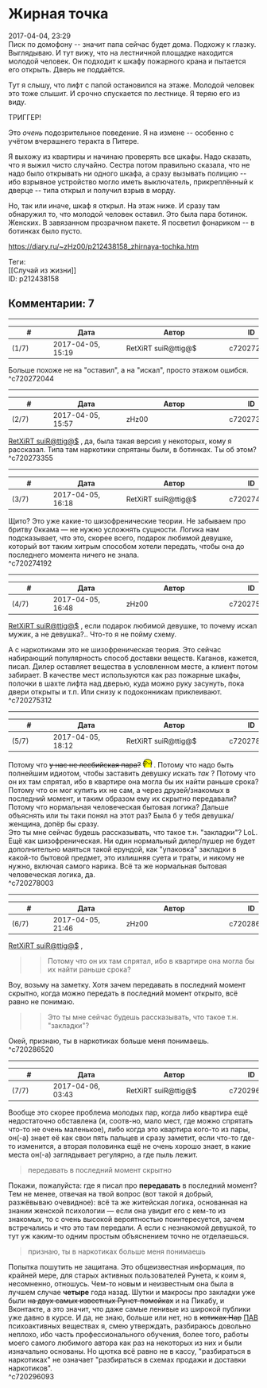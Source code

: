 Жирная точка
============

  
2017-04-04, 23:29  
 Писк по домофону -- значит папа сейчас будет дома. Подхожу к глазку. Выглядываю. И тут вижу, что на лестничной площадке находится молодой человек. Он подходит к шкафу пожарного крана и пытается его открыть. Дверь не поддаётся.   
   
 Тут я слышу, что лифт с папой остановился на этаже. Молодой человек это тоже слышит. И срочно спускается по лестнице. Я теряю его из виду.   
   
 ТРИГГЕР!   
   
 Это  *очень*  подозрительное поведение. Я на измене -- особенно с учётом вчерашнего теракта в Питере.   
   
 Я выхожу из квартиры и начинаю проверять все шкафы. Надо сказать, что я выжил чисто случайно. Сестра потом правильно сказала, что не надо было открывать ни одного шкафа, а сразу вызывать полицию -- ибо взрывное устройство могло иметь выключатель, прикреплённый к дверце -- типа открыл и получил взрыв в морду.   
   
 Но, так или иначе, шкаф я открыл. На этаж ниже. И сразу там обнаружил то, что молодой человек оставил. Это была пара ботинок. Женских. В завязанном прозрачном пакете. Я посветил фонариком -- в ботинках было пусто.   
  
<https://diary.ru/~zHz00/p212438158_zhirnaya-tochka.htm>  
  
Теги:  
[[Случай из жизни]]  
ID: p212438158  


Комментарии: 7
--------------

  


---



|         #         |              Дата              |                     Автор                     |           ID           |
| --- | --- | --- | --- |
| (1/7) | 2017-04-05, 15:19 | RetXiRT suiR@ttig@$ | c720272044 |

  
  Больше похоже не на "оставил", а на "искал", просто этажом ошибся.    
 ^c720272044

---



|         #         |              Дата              |                     Автор                     |           ID           |
| --- | --- | --- | --- |
| (2/7) | 2017-04-05, 15:57 | zHz00 | c720273355 |

  
  [RetXiRT suiR@ttig@$](http://Hellspawn.diary.ru "Горчичник")  , да, была такая версия у некоторых, кому я рассказал. Типа там наркотики спрятаны были, в ботинках. Ты об этом?   
 ^c720273355

---



|         #         |              Дата              |                     Автор                     |           ID           |
| --- | --- | --- | --- |
| (3/7) | 2017-04-05, 16:18 | RetXiRT suiR@ttig@$ | c720274192 |

  
  Щито? Это уже какие-то шизофренические теории. Не забываем про бритву 0ккама — не нужно усложнять сущности. Логика нам подсказывает, что это, скорее всего, подарок любимой девушке, который вот таким хитрым способом хотели передать, чтобы она до последнего момента ничего не знала.    
 ^c720274192

---



|         #         |              Дата              |                     Автор                     |           ID           |
| --- | --- | --- | --- |
| (4/7) | 2017-04-05, 16:48 | zHz00 | c720275312 |

  
  [RetXiRT suiR@ttig@$](http://Hellspawn.diary.ru "Горчичник")  , если подарок любимой девушке, то почему искал мужик, а не девушка?.. Что-то я не пойму схему.   
   
 А с наркотиками это не шизофреническая теория. Это сейчас набирающий популярность способ доставки веществ. Каганов, кажется, писал. Дилер оставляет вещества в условленном месте, а клиент потом забирает. В качестве мест используются как раз пожарные шкафы, полочки в шахте лифта над дверью, куда можно руку засунуть, пока двери открыты и т.п. Или снизу к подоконникам приклеивают.   
 ^c720275312

---



|         #         |              Дата              |                     Автор                     |           ID           |
| --- | --- | --- | --- |
| (5/7) | 2017-04-05, 18:12 | RetXiRT suiR@ttig@$ | c720278003 |

  
  Потому что  ~~у нас не лесбийская пара?~~  ![:facepalm:](pics/67280105.gif) . Потому что надо быть полнейшим идиотом, чтобы заставить девушку искать  *так*  ? Потому что он их там спрятал, ибо в квартире она могла бы их найти раньше срока? Потому что он мог купить их не сам, а через друзей/знакомых в последний момент, и таким образом ему их скрытно передавали? Потому что нормальная человеческая бытовая логика? Дальше объяснять или ты таки понял на этот раз? Была б у тебя девушка/женщина, допёр бы сразу.   
 Это ты мне сейчас будешь рассказывать, что такое т.н. "закладки"? LoL. Ещё как шизофреническая. Ни один нормальный дилер/пушер не будет дополнительно маяться такой ерундой, как "упаковка" закладки в какой-то бытовой предмет, это излишняя суета и траты, и никому не нужно, включая самого нарика. Всё та же нормальная бытовая человеческая логика, да.    
 ^c720278003

---



|         #         |              Дата              |                     Автор                     |           ID           |
| --- | --- | --- | --- |
| (6/7) | 2017-04-05, 21:46 | zHz00 | c720286520 |

  
  [RetXiRT suiR@ttig@$](http://Hellspawn.diary.ru "Горчичник")  ,   
   
 >>Потому что он их там спрятал, ибо в квартире она могла бы их найти раньше срока?   
   
 Воу, возьму на заметку. Хотя зачем передавать в последний момент скрытно, когда можно передать в последний момент открыто, всё равно не понимаю.   
   
 >>Это ты мне сейчас будешь рассказывать, что такое т.н. "закладки"?   
   
 Окей, признаю, ты в наркотиках больше меня понимаешь.   
 ^c720286520

---



|         #         |              Дата              |                     Автор                     |           ID           |
| --- | --- | --- | --- |
| (7/7) | 2017-04-06, 03:43 | RetXiRT suiR@ttig@$ | c720296093 |

  
  Вообще это скорее проблема молодых пар, когда либо квартира ещё недостаточно обставлена (и, соотв-но, мало мест, где можно спрятать что-то не очень маленькое), либо когда это квартира кого-то из пары, он(-а) знает её как свои пять пальцев и сразу заметит, если что-то где-то изменится, а вторая половинка ещё не очень хорошо знает, в какие места он(-а) заглядывает регулярно, а где пыль лежит.   
 
>   передавать в последний момент скрытно  

 Покажи, пожалуйста: где я писал про  **передавать**  в последний момент? Тем не менее, отвечая на твой вопрос (вот такой я добрый, разжёвываю очевидное): всё та же житейская логика, основанная на знании женской психологии — если она увидит его с кем-то из знакомых, то с очень высокой вероятностью поинтересуется, зачем встречались и что это там передали. А если с незнакомой девушкой, то тут уж каким-то одним простым объяснением точно не отделаешься.   
 
>   признаю, ты в наркотиках больше меня понимаешь  

 Попытка пошутить не защитана. Это общеизвестная информация, по крайней мере, для старых активных пользователей Рунета, к коим я, несомненно, отношусь. Чем-то новым и неизвестным она была в лучшем случае  **четыре**  года назад. Шутки и макросы про закладки уже были  ~~на двух самых известных Рунет-помойках~~  и на Пикабу, и Вконтакте, а это значит, что даже самые ленивые из широкой публики уже давно в курсе. И да, не знаю, больше или нет, но в  ~~котиках Нар~~   [ПАВ](https://zHz00.diary.ru/p212438158.htm?index=1#linkmore212438158m1)    психоактивных веществах   я, смею утверждать, разбираюсь довольно неплохо, ибо часть профессионального обучения, более того, работы моего самого любимого автора как раз на некоторых из них и были изначально основаны. Но щютка всё равно не в кассу, "разбираться в наркотиках" не означает "разбираться в схемах продажи и доставки наркотиков".    
 ^c720296093